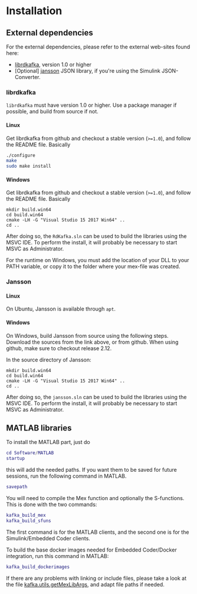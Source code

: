 # Installation

## External dependencies

For the external dependencies, please refer to the external web-sites found here:

* [librdkafka](https://github.com/edenhill/librdkafka), version 1.0 or higher
* [Optional] [jansson](http://www.digip.org/jansson/) JSON library, if you're using the Simulink JSON-Converter.

### librdkafka

`librdkafka` must have version 1.0 or higher. Use a package manager if possible, and build from source if not.

#### Linux
Get librdkafka from github and checkout a stable version (`>=1.0`), and follow the README file. Basically
```bash
./configure
make
sudo make install
```

#### Windows
Get librdkafka from github and checkout a stable version (`>=1.0`), and follow the README file. Basically
```none
mkdir build.win64
cd build.win64
cmake -LH -G "Visual Studio 15 2017 Win64" ..
cd ..
```
After doing so, the `RdKafka.sln` can be used to build the libraries using the MSVC IDE. To perform the install, it will probably be necessary to start MSVC as Administrator.

For the runtime on Windows, you must add the location of your DLL to your PATH variable, or copy it to the folder where your mex-file was created.

### Jansson

#### Linux
On Ubuntu, Jansson is available through `apt`. 

#### Windows
On Windows, build Jansson from source using the following steps.
Download the sources from the link above, or from github. When using github, make sure to checkout release 2.12.

In the source directory of Jansson:
```none
mkdir build.win64
cd build.win64
cmake -LH -G "Visual Studio 15 2017 Win64" ..
cd ..
```

After doing so, the `jansson.sln` can be used to build the libraries using the MSVC IDE. To perform the install, it will probably be necessary to start MSVC as Administrator.


## MATLAB libraries

To install the MATLAB part, just do
```matlab
cd Software/MATLAB
startup
```
this will add the needed paths. If you want them to be saved for future sessions, run the following command in MATLAB.
```matlab
savepath
```

You will need to compile the Mex function and optionally the S-functions. This is done with the two commands:
```matlab
kafka_build_mex
kafka_build_sfuns
```

The first command is for the MATLAB clients, and the second one is for the Simulink/Embedded Coder clients.

To build the base docker images needed for Embedded Coder/Docker integration, run this command in MATLAB:
```matlab
kafka_build_dockerimages
```

If there are any problems with linking or include files, please take a look at the file
[kafka.utils.getMexLibArgs](/Software/MATLAB/system/+kafka/+utils/getMexLibArgs.m), and adapt file paths if needed.


